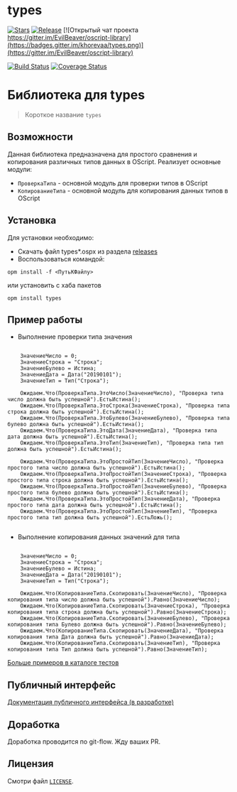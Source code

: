 # types

[![Stars](https://img.shields.io/github/stars/khorevaa/types.svg?label=Github%20%E2%98%85&a)](https://github.com/khorevaa/types/stargazers)
[![Release](https://img.shields.io/github/tag/khorevaa/types.svg?label=Last%20release&a)](https://github.com/khorevaa/types/releases)
[![Открытый чат проекта https://gitter.im/EvilBeaver/oscript-library](https://badges.gitter.im/khorevaa/types.png)](https://gitter.im/EvilBeaver/oscript-library)

[![Build Status](https://travis-ci.org/khorevaa/types.svg?branch=master)](https://travis-ci.org/khorevaa/types)
[![Coverage Status](https://coveralls.io/repos/github/khorevaa/types/badge.svg?branch=master)](https://coveralls.io/github/khorevaa/types?branch=master)

# Библиотека для types

> Короткое название `types`

## Возможности

Данная библиотека предназначена для простого сравнения и копирования различных типов данных в OScript.
Реализует основные модули:
* `ПроверкаТипа` - основной модуль для проверки типов в OScript
* `КопированиеТипа` - основной модуль для копирования данных типов в OScript

## Установка

Для установки необходимо:
* Скачать файл types*.ospx из раздела [releases](https://github.com/khorevaa/types/releases)
* Воспользоваться командой:

```
opm install -f <ПутьКФайлу>
```
или установить с хаба пакетов

```
opm install types
```

## Пример работы

* Выполнение проверки типа значения
```bsl

	ЗначениеЧисло = 0;
	ЗначениеСтрока = "Строка";
	ЗначениеБулево = Истина;
	ЗначениеДата = Дата("20190101");
	ЗначениеТип = Тип("Строка");	

	Ожидаем.Что(ПроверкаТипа.ЭтоЧисло(ЗначениеЧисло), "Проверка типа число должна быть успешной").ЕстьИстина();
	Ожидаем.Что(ПроверкаТипа.ЭтоСтрока(ЗначениеСтрока), "Проверка типа строка должна быть успешной").ЕстьИстина();
	Ожидаем.Что(ПроверкаТипа.ЭтоБулево(ЗначениеБулево), "Проверка типа булево должна быть успешной").ЕстьИстина();
	Ожидаем.Что(ПроверкаТипа.ЭтоДата(ЗначениеДата), "Проверка типа дата должна быть успешной").ЕстьИстина();
	Ожидаем.Что(ПроверкаТипа.ЭтоТип(ЗначениеТип), "Проверка типа тип должна быть успешной").ЕстьИстина();
		
	Ожидаем.Что(ПроверкаТипа.ЭтоПростойТип(ЗначениеЧисло), "Проверка простого типа число должна быть успешной").ЕстьИстина();
	Ожидаем.Что(ПроверкаТипа.ЭтоПростойТип(ЗначениеСтрока), "Проверка простого типа строка должна быть успешной").ЕстьИстина();
	Ожидаем.Что(ПроверкаТипа.ЭтоПростойТип(ЗначениеБулево), "Проверка простого типа булево должна быть успешной").ЕстьИстина();
	Ожидаем.Что(ПроверкаТипа.ЭтоПростойТип(ЗначениеДата), "Проверка простого типа дата должна быть успешной").ЕстьИстина();
	Ожидаем.Что(ПроверкаТипа.ЭтоПростойТип(ЗначениеТип), "Проверка простого типа тип должна быть успешной").ЕстьЛожь();
	
```

* Выполнение копирования данных значений для типа
```bsl

	ЗначениеЧисло = 0;
	ЗначениеСтрока = "Строка";
	ЗначениеБулево = Истина;
	ЗначениеДата = Дата("20190101");
	ЗначениеТип = Тип("Строка");

	Ожидаем.Что(КопированиеТипа.Скопировать(ЗначениеЧисло), "Проверка копирования типа число должна быть успешной").Равно(ЗначениеЧисло);
	Ожидаем.Что(КопированиеТипа.Скопировать(ЗначениеСтрока), "Проверка копирования типа строка должна быть успешной").Равно(ЗначениеСтрока);
	Ожидаем.Что(КопированиеТипа.Скопировать(ЗначениеБулево), "Проверка копирования типа Булево должна быть успешной").Равно(ЗначениеБулево);
	Ожидаем.Что(КопированиеТипа.Скопировать(ЗначениеДата), "Проверка копирования типа Дата должна быть успешной").Равно(ЗначениеДата);
	Ожидаем.Что(КопированиеТипа.Скопировать(ЗначениеТип), "Проверка копирования типа Тип должна быть успешной").Равно(ЗначениеТип);

```

[Больше примеров в каталоге тестов](tests/)

## Публичный интерфейс

[Документация публичного интерфейса (в разработке)](docs/README.md)

## Доработка

Доработка проводится по git-flow. Жду ваших PR.

## Лицензия

Смотри файл [`LICENSE`](LICENSE).
